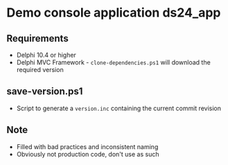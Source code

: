# Demo console application ds24_app

## Requirements

* Delphi 10.4 or higher
* Delphi MVC Framework - `clone-dependencies.ps1` will download the required version

## save-version.ps1

* Script to generate a `version.inc` containing the current commit revision

## Note

* Filled with bad practices and inconsistent naming
* Obviously not production code, don't use as such
